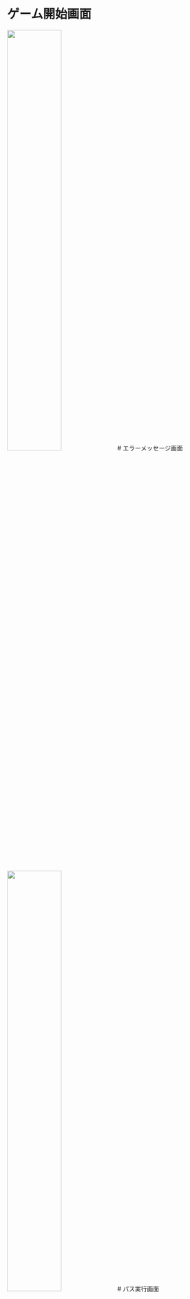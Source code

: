 # ゲーム開始画面
<img src="https://github.com/user-attachments/assets/ffe829d0-b747-4239-8f3d-7ee1c4bc1768" width="50%">
# エラーメッセージ画面
<img src="https://github.com/user-attachments/assets/31de1c77-fece-4f0d-b9b6-2340ace5a075" width="50%">
# パス実行画面
<img src="https://github.com/user-attachments/assets/63cca43f-f90f-4e90-a203-ee0fb66f288d" width="50%">
# ゲーム終了画面
<img src="https://github.com/user-attachments/assets/b9959861-681c-475e-953e-f2ac83e7c81a" width="50%">
